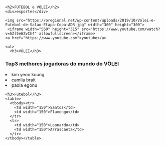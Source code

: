 <!DOCTYPE html>
<html>
<head>
<meta http-equiv="Content-Type" content="text/html; charset=UTF-8">
    <title>Aqui vai o titulo da pagina</title>
    <link rel="stylesheet" href="https://meninasnatiifsp.github.io/Site/assets/style.css">
  </head>
  <body>
    
    <h2>FUTEBOL e VÔLEI</h2>
    <div>esportes</div>

    <img src="https://oregional.net/wp-content/uploads/2019/10/Volei-e-Futebol-de-Salao-Etapa-Copa-ADR.jpg" width="300" height="300">
     <iframe width="560" height="315" src="https://www.youtube.com/watch?v=AZl5eWZvCh4" allowfullscreen></iframe>
    <a href="https://www.youtube.com">youtube</a>

    <ul>
      <h3>VÔLEI</h3>

 <h3>Top3 melhores jogadoras do mundo do VÔLEI</h3>
      <li>kim yeon koung</li>
      <li>camila brait</li>
      <li>paola egonu</li>
    </ul>

    <h3>Futebol</h3>
    <table>
      <tbody><tr>
        <td width="150">Santos</td>
        <td width="150">Flamengo</td>
      </tr>
      <tr>
        <td width="150">Leonardo</td>
        <td width="150">Arrascaeta</td>
      </tr>
    </tbody></table>
    


</body></html>
